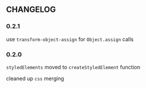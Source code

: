 ## CHANGELOG

### 0.2.1

use `transform-object-assign` for `Object.assign` calls

### 0.2.0

`styledElements` moved to `createStyledElement` function

cleaned up `css` merging
